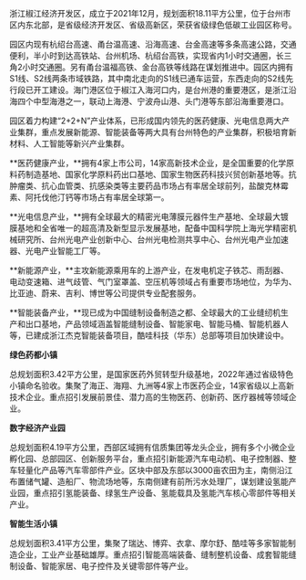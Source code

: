 浙江椒江经济开发区，成立于2021年12月，规划面积18.11平方公里，位于台州市区内东北部，是省级经济开发区、省级高新区，荣获省级绿色低碳工业园区称号。

园区内现有杭绍台高速、甬台温高速、沿海高速、台金高速等多条高速公路，交通便利，半小时到达高铁站、台州机场、杭绍台高铁，实现省内1小时交通圈，长三角2小时交通圈。另有甬台温福高铁、金台高铁等线路在谋划推进中。园区内拥有S1线、S2线两条市域铁路，其中南北走向的S1线已通车运营，东西走向的S2线先行段已开工建设。海门港区位于椒江入海河口内，是台州港的重要港区，是浙江沿海四个中型海港之一，联动上海港、宁波舟山港、头门港等东部沿海重要港口。

园区着力构建“2+2+N”产业体系，已形成国内领先的医药健康、光电信息两大产业集群，重点发展新能源、智能装备等两大具有台州特色的产业集群，积极培育新材料、人工智能等新兴产业集群。

  

**医药健康产业，**拥有4家上市公司，14家高新技术企业，是全国重要的化学原料药制造基地、国家化学原料药出口基地、国家生物医药科技兴贸创新基地等。抗肿瘤类、抗心血管类、抗感染类等主要药品市场占有率居全球前列，盐酸克林霉素、阿托伐他汀钙等市场占有率居全球第一。

  

**光电信息产业，**拥有全球最大的精密光电薄膜元器件生产基地、全球最大镀膜基地和全省唯一的超高清及新型显示发展基地，配备中国科学院上海光学精密机械研究所、台州光电产业创新中心、台州光电检测共享中心、台州光电产业加速器、光电产业智能工厂等。

  

**新能源产业，**主攻新能源乘用车的上游产业，在发电机定子铁芯、雨刮器、电动变速箱、进气歧管、气门室罩盖、空压机等领域占有重要市场地位，为华为、比亚迪、蔚来、吉利、博世等公司提供专业配套服务。

  

**智能装备产业，**现已成为中国缝制设备制造之都、全球最大的工业缝纫机生产和出口基地，产品领域涵盖智能缝制设备、智能家电、智能马桶、智能机器人等，已建成浙江杰克智能装备项目，酷哇科技（华东）总部等项目加快建设中。

**绿色药都小镇**

总规划面积3.42平方公里，是国家医药外贸转型升级基地，2022年通过省级特色小镇命名验收。集聚了海正、海翔、九洲等4家上市医药企业，14家省级以上高新技术企业。重点招引发展前景佳、潜力高的生物医药、创新药、医疗器械等领域企业。

  

  

**数字经济产业园**  

总规划面积4.19平方公里，西部区域拥有信质集团等龙头企业，拥有多个小微企业孵化园、总部园区、创新服务平台，重点招引新能源汽车电动机、电子控制器、整车轻量化产品等汽车零部件产业。区块中部及东部以3000亩农田为主，南侧沿江布置储气罐、造船厂、物流场地等，东南侧建有前所污水处理厂，谋划建设氢能产业园，重点招引氢能装备、绿氢生产设备、氢能载具及氢能汽车核心零部件等相关产业。

  

  

**智能生活小镇**  

总规划面积3.41平方公里，集聚了瑞达、博弈、衣拿、摩尔舒、酷哇等多家智能制造企业，工业产业基础雄厚。重点招引智能高端装备、缝制整机设备、成套智能缝制设备、智能家居、电子控件及关键零部件等产业。